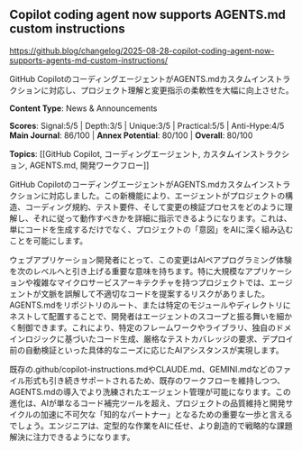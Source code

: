 ## Copilot coding agent now supports AGENTS.md custom instructions

https://github.blog/changelog/2025-08-28-copilot-coding-agent-now-supports-agents-md-custom-instructions/

GitHub CopilotのコーディングエージェントがAGENTS.mdカスタムインストラクションに対応し、プロジェクト理解と変更指示の柔軟性を大幅に向上させた。

**Content Type**: News & Announcements

**Scores**: Signal:5/5 | Depth:3/5 | Unique:3/5 | Practical:5/5 | Anti-Hype:4/5
**Main Journal**: 86/100 | **Annex Potential**: 80/100 | **Overall**: 80/100

**Topics**: [[GitHub Copilot, コーディングエージェント, カスタムインストラクション, AGENTS.md, 開発ワークフロー]]

GitHub CopilotのコーディングエージェントがAGENTS.mdカスタムインストラクションに対応しました。この新機能により、エージェントがプロジェクトの構造、コーディング規約、テスト要件、そして変更の検証プロセスをどのように理解し、それに従って動作すべきかを詳細に指示できるようになります。これは、単にコードを生成するだけでなく、プロジェクトの「意図」をAIに深く組み込むことを可能にします。

ウェブアプリケーション開発者にとって、この変更はAIペアプログラミング体験を次のレベルへと引き上げる重要な意味を持ちます。特に大規模なアプリケーションや複雑なマイクロサービスアーキテクチャを持つプロジェクトでは、エージェントが文脈を誤解して不適切なコードを提案するリスクがありました。AGENTS.mdをリポジトリのルート、または特定のモジュールやディレクトリにネストして配置することで、開発者はエージェントのスコープと振る舞いを細かく制御できます。これにより、特定のフレームワークやライブラリ、独自のドメインロジックに基づいたコード生成、厳格なテストカバレッジの要求、デプロイ前の自動検証といった具体的なニーズに応じたAIアシスタンスが実現します。

既存の.github/copilot-instructions.mdやCLAUDE.md、GEMINI.mdなどのファイル形式も引き続きサポートされるため、既存のワークフローを維持しつつ、AGENTS.mdの導入でより洗練されたエージェント管理が可能になります。この進化は、AIが単なるコード補完ツールを超え、プロジェクトの品質維持と開発サイクルの加速に不可欠な「知的なパートナー」となるための重要な一歩と言えるでしょう。エンジニアは、定型的な作業をAIに任せ、より創造的で戦略的な課題解決に注力できるようになります。